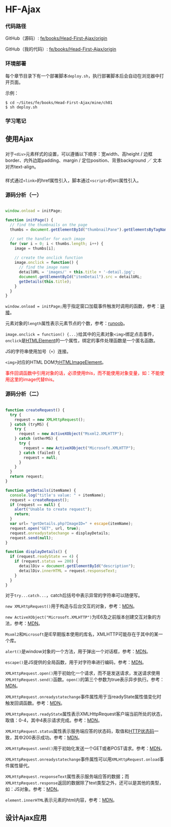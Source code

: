 # HF-Ajax

### 代码路径

GitHub（源码）: [fe/books/Head-First-Ajax/origin](https://github.com/mumingv/fe/tree/master/books/Head-First-Ajax/origin)

GitHub（我的代码）: [fe/books/Head-First-Ajax/origin](https://github.com/mumingv/fe/tree/master/books/Head-First-Ajax/mine)

### 环境部署

每个章节目录下有一个部署脚本`deploy.sh`，执行部署脚本后会自动在浏览器中打开页面。

示例：

```
$ cd ~/Sites/fe/books/Head-First-Ajax/mine/ch01
$ sh deploy.sh
```

### 学习笔记

## 使用Ajax

### 

对于`<div>`元素样式的设置，可以遵循以下顺序：宽width、高height / 边框border、内外边距padding、margin / 定位position、背景background ／ 文本对齐text-align。


### 

样式通过`<link>`的href属性引入，脚本通过`<script>`的src属性引入。


### 源码分析（一）

###### 

```javascript
window.onload = initPage;

function initPage() {
  // find the thumbnails on the page
  thumbs = document.getElementById("thumbnailPane").getElementsByTagName("img");

  // set the handler for each image
  for (var i = 0; i < thumbs.length; i++) {
    image = thumbs[i];
    
    // create the onclick function
    image.onclick = function() {
      // find the image name
      detailURL = 'images/' + this.title + '-detail.jpg';
      document.getElementById("itemDetail").src = detailURL;
      getDetails(this.title);
    }
  }
}
```

`window.onload = initPage;`用于指定窗口加载事件触发时调用的函数，参考：[链接](https://developer.mozilla.org/zh-CN/docs/Web/API/GlobalEventHandlers/onload)。

元素对象的`length`属性表示元素节点的个数，参考：[runoob](http://www.runoob.com/jsref/prop-nodelist-length.html)。

`image.onclick = function() {...}`给其中的元素对象`<img>`绑定点击事件，`onclick`是[HTMLElement](https://developer.mozilla.org/en-US/docs/Web/API/HTMLElement)的一个属性，绑定的事件处理函数是一个匿名函数。

JS的字符串使用加号（`+`）连接。

`<img>`对应的HTML DOM为[HTMLImageElement](https://developer.mozilla.org/en-US/docs/Web/API/HTMLImageElement)。

<font color="red">
事件回调函数中引用对象的话，必须使用this，而不能使用对象变量，如：不能使用这里的image代替this。
</font>

### 源码分析（二）

###### 

```javascript
function createRequest() {
  try {
    request = new XMLHttpRequest();
  } catch (tryMS) {
    try {
      request = new ActiveXObject("Msxml2.XMLHTTP");
    } catch (otherMS) {
      try {
        request = new ActiveXObject("Microsoft.XMLHTTP");
      } catch (failed) {
        request = null;
      }
    }
  }
  return request;
}

function getDetails(itemName) {
  console.log("title's value: " + itemName);
  request = createRequest();
  if (request == null) {
    alert("Unable to create request");
    return;
  }
  var url= "getDetails.php?ImageID=" + escape(itemName);
  request.open("GET", url, true);
  request.onreadystatechange = displayDetails;
  request.send(null);
}

function displayDetails() {
  if (request.readyState == 4) {
    if (request.status == 200) {
      detailDiv = document.getElementById("description");
      detailDiv.innerHTML = request.responseText;
    }
  }
}
```

对于`try...catch...`，catch后括号中表示异常的字符串可以随便写。

`new XMLHttpRequest()`用于构造与后台交互的对象，参考：[MDN](https://developer.mozilla.org/en-US/docs/Web/API/XMLHttpRequest)。

`new ActiveXObject("Microsoft.XMLHTTP")`为IE6及之前版本创建交互对象的方法，参考：[MDN](https://developer.mozilla.org/en-US/docs/Web/API/XMLHttpRequest/Using_XMLHttpRequest_in_IE6)。

`Msxml2`和`Microsoft`是IE早期版本使用的库名，XMLHTTP可能存在于其中的某一个库。

`alert()`是window对象的一个方法，用于弹出一个对话框，参考：[MDN](https://developer.mozilla.org/en-US/docs/Web/API/Window/alert)。

`escape()`是JS提供的全局函数，用于对字符串进行编码，参考：[MDN](https://developer.mozilla.org/en-US/docs/Web/JavaScript/Reference)。

`XMLHttpRequest.open()`用于初始化一个请求，而不是发送请求，发送请求使用`XMLHttpRequest.send()`函数。`open()`的第三个参数为true表示异步执行。参考：[MDN](https://developer.mozilla.org/en-US/docs/Web/API/XMLHttpRequest/open)。

`XMLHttpRequest.onreadystatechange`事件属性用于当readyState属性值变化时触发回调函数。参考：[MDN](https://developer.mozilla.org/en-US/docs/Web/API/XMLHttpRequest/onreadystatechange)。

`XMLHttpRequest.readyState`属性表示XMLHttpRequest客户端当前所处的状态，取值：0-4，其中4表示请求完成。参考：[MDN](https://developer.mozilla.org/en-US/docs/Web/API/XMLHttpRequest/readyState)。

`XMLHttpRequest.status`属性表示服务端应答的状态码，取值和[HTTP状态码](https://developer.mozilla.org/en-US/docs/Web/HTTP/Status)一致，其中200表示成功。参考：[MDN](https://developer.mozilla.org/en-US/docs/Web/API/XMLHttpRequest/status)。

`XMLHttpRequest.send()`用于初始化发送一个GET或者POST请求。参考：[MDN](https://developer.mozilla.org/en-US/docs/Web/API/XMLHttpRequest/send)。

`XMLHttpRequest.onreadystatechange`事件属性可以用`XMLHttpRequest.onload`事件属性替代。

`XMLHttpRequest.responseText`属性表示服务端应答的数据；而`XMLHttpRequest.response`返回的数据除了text类型之外，还可以是其他的类型，如：JS对象。参考：[MDN](https://developer.mozilla.org/en-US/docs/Web/API/XMLHttpRequest/responseText)。

`element.innerHTML`表示元素的html内容，参考：[MDN](https://developer.mozilla.org/en-US/docs/Web/API/Element/innerHTML)。


## 设计Ajax应用




